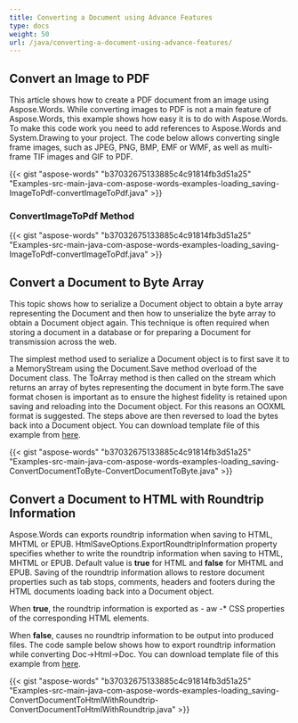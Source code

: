 ```yaml
---
title: Converting a Document using Advance Features
type: docs
weight: 50
url: /java/converting-a-document-using-advance-features/
---
```


## **Convert an Image to PDF**
This article shows how to create a PDF document from an image using Aspose.Words. While converting images to PDF is not a main feature of Aspose.Words, this example shows how easy it is to do with Aspose.Words. To make this code work you need to add references to Aspose.Words and System.Drawing to your project.
The code below allows converting single frame images, such as JPEG, PNG, BMP, EMF or WMF, as well as multi-frame TIF images and GIF to PDF.

{{< gist "aspose-words" "b37032675133885c4c91814fb3d51a25" "Examples-src-main-java-com-aspose-words-examples-loading_saving-ImageToPdf-convertImageToPdf.java" >}}
### **ConvertImageToPdf Method**
{{< gist "aspose-words" "b37032675133885c4c91814fb3d51a25" "Examples-src-main-java-com-aspose-words-examples-loading_saving-ImageToPdf-convertImageToPdf.java" >}}
## **Convert a Document to Byte Array**
This topic shows how to serialize a Document object to obtain a byte array representing the Document and then how to unserialize the byte array to obtain a Document object again. This technique is often required when storing a document in a database or for preparing a Document for transmission across the web.

The simplest method used to serialize a Document object is to first save it to a MemoryStream using the Document.Save method overload of the Document class. The ToArray method is then called on the stream which returns an array of bytes representing the document in byte form.The save format chosen is important as to ensure the highest fidelity is retained upon saving and reloading into the Document object. For this reasons an OOXML format is suggested. The steps above are then reversed to load the bytes back into a Document object. You can download template file of this example from [here](https://github.com/aspose-words/Aspose.Words-for-Java/blob/master/Examples/src/main/resources/com/aspose/words/examples/loading_saving/ConvertDocumentToByte/Test%20File%20\(doc\).doc).

{{< gist "aspose-words" "b37032675133885c4c91814fb3d51a25" "Examples-src-main-java-com-aspose-words-examples-loading_saving-ConvertDocumentToByte-ConvertDocumentToByte.java" >}}
## **Convert a Document to HTML with Roundtrip Information**
Aspose.Words can exports roundtrip information when saving to HTML, MHTML or EPUB. HtmlSaveOptions.ExportRoundtripInformation property specifies whether to write the roundtrip information when saving to HTML, MHTML or EPUB. Default value is **true** for HTML and **false** for MHTML and EPUB. Saving of the roundtrip information allows to restore document properties such as tab stops, comments, headers and footers during the HTML documents loading back into a Document object.

When **true**, the roundtrip information is exported as - aw -* CSS properties of the corresponding HTML elements.

When **false**, causes no roundtrip information to be output into produced files. 
The code sample below shows how to export roundtrip information while converting Doc->Html->Doc. You can download template file of this example from [here](https://github.com/aspose-words/Aspose.Words-for-Java/blob/master/Examples/src/main/resources/com/aspose/words/examples/loading_saving/ConvertDocumentToHtmlWithRoundtrip/Test%20File%20\(doc\).doc).

{{< gist "aspose-words" "b37032675133885c4c91814fb3d51a25" "Examples-src-main-java-com-aspose-words-examples-loading_saving-ConvertDocumentToHtmlWithRoundtrip-ConvertDocumentToHtmlWithRoundtrip.java" >}}
